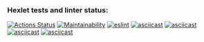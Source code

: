 ### Hexlet tests and linter status:
[![Actions Status](https://github.com/losevo/frontend-project-lvl1/workflows/hexlet-check/badge.svg)](https://github.com/losevo/frontend-project-lvl1/actions)
[![Maintainability](https://api.codeclimate.com/v1/badges/a99a88d28ad37a79dbf6/maintainability)](https://codeclimate.com/github/codeclimate/codeclimate/maintainability)
[![eslint](https://github.com/losevo/frontend-project-lvl1/actions/workflows/eslint.yml/badge.svg)](https://github.com/losevo/frontend-project-lvl1/actions/workflows/eslint.yml)
[![asciicast](https://asciinema.org/a/dY7WHZoVlTCcf6b42u1mxWcmp.svg)](https://asciinema.org/a/dY7WHZoVlTCcf6b42u1mxWcmp)
[![asciicast](https://asciinema.org/a/69hRqa5Is8rM3PbdyYzbgzSNQ.svg)](https://asciinema.org/a/69hRqa5Is8rM3PbdyYzbgzSNQ)
[![asciicast](https://asciinema.org/a/UYulBLhXHPIeua25chChD2HIr.svg)](https://asciinema.org/a/UYulBLhXHPIeua25chChD2HIr)
[![asciicast](https://asciinema.org/a/CnsNWiSDczL11W1zIXUp2RisE.svg)](https://asciinema.org/a/CnsNWiSDczL11W1zIXUp2RisE)